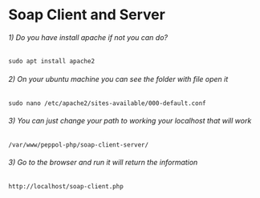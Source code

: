 # Soap Client and Server

###### 1) Do you have install apache if not you can do?

````
sudo apt install apache2
````

###### 2) On your ubuntu machine you can see the folder with file open it 
````
sudo nano /etc/apache2/sites-available/000-default.conf
```` 

###### 3) You can just change your path to working your localhost that will work 
````
/var/www/peppol-php/soap-client-server/
```` 

###### 3) Go to the browser and run it will return the information

````
http://localhost/soap-client.php
````